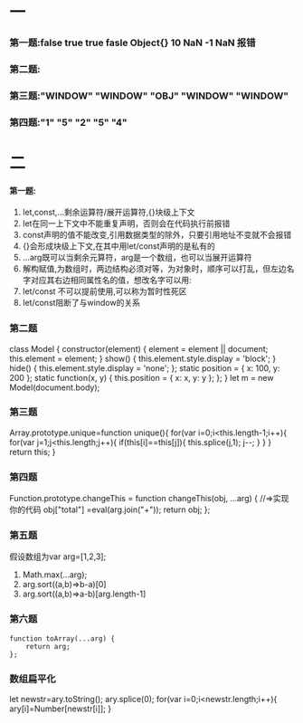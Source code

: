 # 一
### 第一题:false true true fasle Object{} 10 NaN -1 NaN 报错
### 第二题:
### 第三题:"WINDOW" "WINDOW" "OBJ" "WINDOW" "WINDOW"
### 第四题:"1" "5" "2" "5" "4"

# 二
#### 第一题:
1. let,const,...剩余运算符/展开运算符,{}块级上下文
2. let在同一上下文中不能重复声明，否则会在代码执行前报错 
3. const声明的值不能改变,引用数据类型的除外，只要引用地址不变就不会报错
4. {}会形成块级上下文,在其中用let/const声明的是私有的
5. ...arg既可以当剩余元算符，arg是一个数组，也可以当展开运算符
6. 解构赋值,为数组时，两边结构必须对等，为对象时，顺序可以打乱，但左边名字对应其右边相同属性名的值，想改名字可以用:
7. let/const 不可以提前使用,可以称为暂时性死区
8. let/const阻断了与window的关系

### 第二题
class Model {
    constructor(element) {
        element = element || document;
        this.element = element;
    }
    show() {
        this.element.style.display = 'block';
    }
    hide() {
        this.element.style.display = 'none';
    };
    static position = { x: 100, y: 200 };
    static function(x, y) {
        this.position = {
            x: x,
            y: y
        };
    };
}
let m = new Model(document.body);

### 第三题

Array.prototype.unique=function unique(){
    for(var i=0;i<this.length-1;i++){
        for(var j=1;j<this.length;j++){
            if(this[i]==this[j]){
                this.splice(j,1);
                j--;
            }
        }
    }
    return this;
}

### 第四题

Function.prototype.changeThis = function changeThis(obj, ...arg) {
    //=>实现你的代码
    obj["total"] =eval(arg.join("+"));
    return obj;
};

### 第五题
假设数组为var arg=[1,2,3];
1. Math.max(...arg);
2. arg.sort((a,b)=>b-a)[0]
3. arg.sort((a,b)=>a-b)[arg.length-1]

### 第六题
    function toArray(...arg) {
        return arg;
    };

### 数组扁平化
let newstr=ary.toString();
ary.splice(0);
for(var i=0;i<newstr.length;i++){
    ary[i]=Number[newstr[i]];
}
